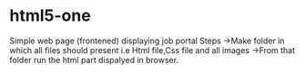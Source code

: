 # html5-one
Simple web page (frontened) displaying job portal
Steps
->Make folder in which all files should present i.e Html file,Css file and all images
->From that folder run the html part dispalyed in browser.
